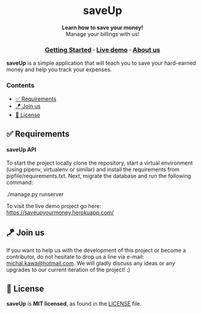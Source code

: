 <h1 align="center">
  saveUp
</h1>

<p align="center">
  <strong>Learn how to save your money!</strong><br>
  Manage your billings with us!
</p>

<h3 align="center">
  <a href="#">Getting Started</a>
  <span> · </span>
  <a href="#">Live demo</a>
  <span> · </span>
  <a href="https://github.com/python-lovers-group">About us</a>
</h3>

**saveUp** is a simple application that will teach you to save your hard-earned money and help you track your expenses.

### Contents 
- [✅ Requirements](#%e2%9c%85-requirements)
- [🪁 Join us](#%f0%9f%aa%81-join-us)
- [📜 License](#%f0%9f%93%9c-license)



## ✅ Requirements

#### saveUp API
To start the project locally clone the repository, start a virtual environment (using pipenv, virtualenv or similar) and install the requirements from pipfile/requirements.txt. Next, migrate the database and run the following command:

./manage.py runserver

To visit the live demo project go here:
https://saveupyourmoney.herokuapp.com/

## 🪁 Join us
If you want to help us with the development of this project or become a contributor, do not hesitate to drop us a line via e-mail: michal.kawa@hotmail.com. We will gladly discuss any ideas or any upgrades to our current iteration of the project! :)

## 📜 License
**saveUp** is **MIT licensed**, as found in the [LICENSE][l] file.


[l]: ./LICENSE
